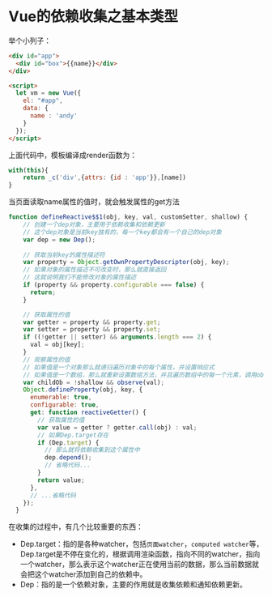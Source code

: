 # Vue的依赖收集之基本类型
举个小列子：
```html
<div id="app">
  <div id="box">{{name}}</div>
</div>

<script>
  let vm = new Vue({
    el: "#app",
    data: {
      name : 'andy'
    }
  });
</script>
```
上面代码中，模板编译成render函数为：

```javascript
with(this){  
    return _c('div',{attrs: {id : 'app'}},[name])
}
```
当页面读取name属性的值时，就会触发属性的get方法
```javascript
function defineReactive$$1(obj, key, val, customSetter, shallow) {
    // 创建一个dep对象，主要用于依赖收集和依赖更新
    // 这个dep对象是当前key独有的，每一个key都会有一个自己的dep对象
    var dep = new Dep();
    
    // 获取当前key的属性描述符
    var property = Object.getOwnPropertyDescriptor(obj, key);
    // 如果对象的属性描述不可改变时，那么就直接返回
    // 这就说明我们不能修改对象的属性描述
    if (property && property.configurable === false) {
      return;
    }

    // 获取属性的值
    var getter = property && property.get;
    var setter = property && property.set;
    if ((!getter || setter) && arguments.length === 2) {
      val = obj[key];
    }
    // 观察属性的值
    // 如果值是一个对象那么就递归遍历对象中的每个属性，并设置响应式
    // 如果值是一个数组，那么就重新设置数组方法，并且遍历数组中的每一个元素，调用observe(value)
    var childOb = !shallow && observe(val);
    Object.defineProperty(obj, key, {
      enumerable: true,
      configurable: true,
      get: function reactiveGetter() {
        // 获取属性的值
        var value = getter ? getter.call(obj) : val;
        // 如果Dep.target存在
        if (Dep.target) {
          // 那么就将依赖收集到这个属性中
          dep.depend();
          // 省略代码...
        }
        return value;
      },
      // ...省略代码
    });
  }
```
在收集的过程中，有几个比较重要的东西：
- Dep.target：指的是各种watcher，包括`页面watcher`，`computed watcher`等，Dep.target是不停在变化的，根据调用渲染函数，指向不同的watcher，指向一个watcher，那么表示这个watcher正在使用当前的数据，那么当前数据就会把这个watcher添加到自己的依赖中。
- Dep：指的是一个依赖对象，主要的作用就是收集依赖和通知依赖更新。